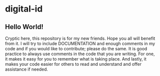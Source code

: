 # digital-id
## Hello World!

Cryptic here, this repository is for my new friends. Hope you all will benefit from it. I will try to include DOCUMENTATION and enough comments in my code and if you would like to contribute; please do the same. It is good practice to always use comments
in the code that you are writing. For one, it makes it easy for you to remember what is taking place. And lastly, it makes your code easier for others to read and understand and offer assistance if needed.
